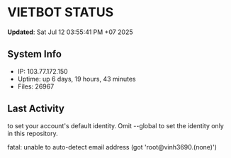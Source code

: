 # VIETBOT STATUS
**Updated**: Sat Jul 12 03:55:41 PM +07 2025

## System Info
- IP: 103.77.172.150
- Uptime: up 6 days, 19 hours, 43 minutes
- Files: 26967

## Last Activity

to set your account's default identity.
Omit --global to set the identity only in this repository.

fatal: unable to auto-detect email address (got 'root@vinh3690.(none)')
